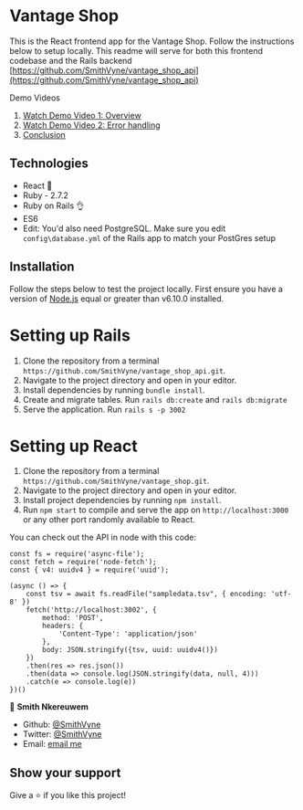 # Vantage Shop
This is the React frontend app for the Vantage Shop. Follow the instructions below to setup locally. This readme will serve for both this frontend codebase and the Rails backend [https://github.com/SmithVyne/vantage_shop_api](https://github.com/SmithVyne/vantage_shop_api)

Demo Videos
1. [Watch Demo Video 1: Overview](https://www.loom.com/share/e232debf50c6484ebcdb3f3bff445f80)
2. [Watch Demo Video 2: Error handling](https://www.loom.com/share/5b41026b556e407bacfdb54bb050d313)
3. [Conclusion](https://www.loom.com/share/eabbb537deda49c98e2a7fadb2460406)

## Technologies
  - React 🤝
  - Ruby - 2.7.2
  - Ruby on Rails 👌
  - ES6
  - Edit: You'd also need PostgreSQL. Make sure you edit `config\database.yml` of the Rails app to match your PostGres setup

## Installation
Follow the steps below to test the project locally. First ensure you have a version of [Node.js](http://nodejs.org/) equal or greater than v6.10.0 installed.

# Setting up Rails
1. Clone the repository from a terminal `https://github.com/SmithVyne/vantage_shop_api.git`.
2. Navigate to the project directory and open in your editor.
3. Install dependencies by running `bundle install`.
4. Create and migrate tables. Run `rails db:create` and `rails db:migrate`
5. Serve the application. Run `rails s -p 3002`

# Setting up React
1. Clone the repository from a terminal `https://github.com/SmithVyne/vantage_shop.git`.
2. Navigate to the project directory and open in your editor.
3. Install project dependencies by running `npm install`.
4. Run `npm start` to compile and serve the app on `http://localhost:3000` 
or any other port randomly available to React.

You can check out the API in node with this code:
```
const fs = require('async-file');
const fetch = require('node-fetch');
const { v4: uuidv4 } = require('uuid');

(async () => {
    const tsv = await fs.readFile("sampledata.tsv", { encoding: 'utf-8' })
    fetch('http://localhost:3002', {
        method: 'POST',
        headers: {
            'Content-Type': 'application/json'
        },
        body: JSON.stringify({tsv, uuid: uuidv4()})
    })
    .then(res => res.json())
    .then(data => console.log(JSON.stringify(data, null, 4)))
    .catch(e => console.log(e))
})()

```

👤 **Smith Nkereuwem**

- Github: [@SmithVyne](https://github.com/SmithVyne)
- Twitter: [@SmithVyne](https://twitter.com/SmithVyne)
- Email: [email me](mailto:smithnkereuwem2@gmail.com)

## Show your support

Give a ⭐️ if you like this project!
